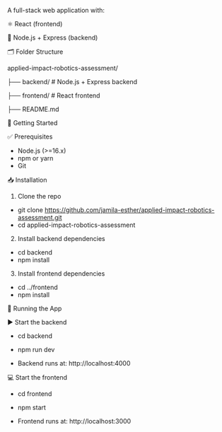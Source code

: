 A full-stack web application with:

⚛️ React (frontend)

🚀 Node.js + Express (backend)


🗂 Folder Structure

applied-impact-robotics-assessment/

├── backend/       # Node.js + Express backend

├── frontend/      # React frontend

├── README.md



🚀 Getting Started

✅ Prerequisites
- Node.js (>=16.x)
- npm or yarn
- Git



📥 Installation
1. Clone the repo
- git clone https://github.com/jamila-esther/applied-impact-robotics-assessment.git
- cd applied-impact-robotics-assessment

2. Install backend dependencies
- cd backend
- npm install

3. Install frontend dependencies
- cd ../frontend
- npm install


🧪 Running the App

▶️ Start the backend
- cd backend

- npm run dev

- Backend runs at: http://localhost:4000


💻 Start the frontend
- cd frontend
  
- npm start
  
- Frontend runs at: http://localhost:3000
